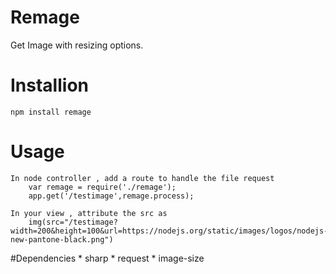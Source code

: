 # Remage
Get Image with resizing options.

# Installion 
	npm install remage

# Usage
	
	In node controller , add a route to handle the file request
		var remage = require('./remage');
		app.get('/testimage',remage.process);

	In your view , attribute the src as 
		img(src="/testimage?width=200&height=100&url=https://nodejs.org/static/images/logos/nodejs-new-pantone-black.png")


#Dependencies
	* sharp 
	* request
	* image-size


